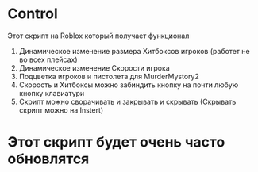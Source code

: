 # Control

Этот скрипт на Roblox который получает функционал
1. Динамическое изменение размера Хитбоксов игроков (работет не во всех плейсах)
2. Динамическое изменение Скорости игрока 
3. Подцветка игроков и пистолета для MurderMystory2
4. Скорость и Хитбоксы можно забиндить кнопку на почти любую кнопку клавиатури
5. Скрипт можно сворачивать и закрывать и скрывать (Скрывать скрипт можно на Instert)

# Этот скрипт будет очень часто обновлятся
